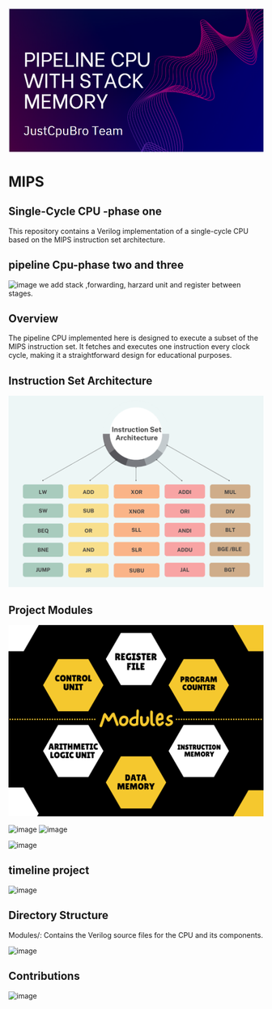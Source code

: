 ![image](https://github.com/OmarAl-Saleh/MIPS/blob/pipeline-full-mips-datapath/Simulation/Graphs/Result.png)


# MIPS
## Single-Cycle CPU -phase one
This repository contains a Verilog implementation of a single-cycle CPU based on the MIPS instruction set architecture.
## pipeline Cpu-phase two and three
![image](https://github.com/OmarAl-Saleh/MIPS/assets/76126298/9cc0e365-0fd1-4c63-adc4-2d641f76304a)
we add stack ,forwarding, harzard unit and register between stages.
## Overview
The pipeline CPU implemented here is designed to execute a subset of the MIPS instruction set. It fetches and executes one instruction every clock cycle, making it a straightforward design for educational purposes.

## Instruction Set Architecture
![image](https://github.com/OmarAl-Saleh/MIPS/blob/pipeline-full-mips-datapath/Simulation/Graphs/phase%20two%20instruction%20set.png?raw=true)


## Project Modules
![image](https://github.com/OmarAl-Saleh/MIPS/blob/pipeline-full-mips-datapath/Simulation/Graphs/Modules%20definition.png?raw=true)

![image](https://github.com/OmarAl-Saleh/MIPS/assets/76126298/b7175e81-9c5f-4517-b006-a928c0f9aba9)
![image](https://github.com/OmarAl-Saleh/MIPS/assets/76126298/39534df5-c90c-4914-9f1f-8f1c2ad4a9cb)

![image](https://github.com/OmarAl-Saleh/MIPS/assets/76126298/29d85a31-8b8f-4a95-8b79-a9ca8ee2b90e)

## timeline project
![image](https://github.com/OmarAl-Saleh/MIPS/assets/76126298/b045ef7e-cae5-4798-80ff-670a4d039cc9)

## Directory Structure
Modules/: Contains the Verilog source files for the CPU and its components.



![image](https://github.com/OmarAl-Saleh/MIPS/assets/76126298/7f6dadaa-07cc-4f34-8c46-61be5c959e8a)



## Contributions

![image](https://github.com/OmarAl-Saleh/MIPS/assets/76126298/23a49b25-d37d-4a8c-b4f4-16d4ccbc9ed3)


